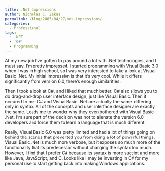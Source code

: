 ```yaml
---
title: .Net Impressions
author: Nicholas C. Zakas
permalink: /blog/2005/04/27/net-impressions/
categories:
  - Professional
tags:
  - .NET
  - 'C#'
  - Programming
---
```

At my new job I&#8217;ve gotten to play around a lot with .Net technologies, and I must say, I&#8217;m pretty impressed. I started programming with Visual Basic 3.0 when I was in high school, so I was very interested to take a look at Visual Basic .Net. My initial impression is that it&#8217;s very cool. While it differs significantly from version 6.0, there&#8217;s enough similarities.

Then I took a look at C#, and I liked that much better. C# also allows you to do drag-and-drop user interface design, just like Visual Basic. Then it occured to me: C# and Visual Basic .Net are actually the same, differing only in syntax. All of the concepts and user interface designer are exactly the same. Leads me to wonder why they even bothered with Visual Basic .Net. I&#8217;m sure part of the decision was not to alienate the version 6.0 developers and force them to learn a language that is much different.

Really, Visual Basic 6.0 was pretty limited and had a lot of things going on behind the scenes that prevented you from doing a lot of powerful things. Visual Basic .Net is much more verbose, but it exposes so much more of the functionality that its predecessor without changing the syntax too much. However, I find that I prefer C# because its syntax is more succint and more like Java, JavaScript, and C. Looks like I may be investing in C# for my personal use to start getting back into making Windows applications.

